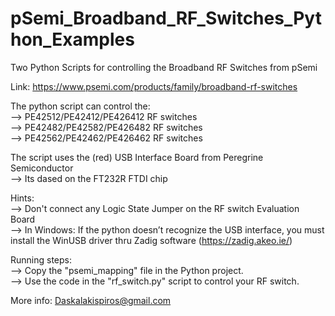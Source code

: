 # pSemi_Broadband_RF_Switches_Python_Examples
Two Python Scripts for controlling the Broadband RF Switches from pSemi 

Link: https://www.psemi.com/products/family/broadband-rf-switches

The python script can control the:  
--> PE42512/PE42412/PE426412 RF switches  
--> PE42482/PE42582/PE426482 RF switches  
--> PE42562/PE42462/PE426462 RF switches  

The script uses the (red) USB Interface Board from Peregrine Semiconductor  
-->  Its dased on the FT232R FTDI chip

Hints:  
-->  Don't connect any Logic State Jumper on the RF switch Evaluation Board  
--> In Windows: If the python doesn’t recognize the USB interface, you must install the WinUSB driver thru Zadig software (https://zadig.akeo.ie/)  

Running steps:  
-->  Copy the "psemi_mapping" file in the  Python project.  
-->  Use the code in the "rf_switch.py" script to control your RF switch.  

More info: Daskalakispiros@gmail.com

